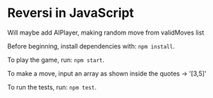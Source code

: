 # Reversi in JavaScript

Will maybe add AIPlayer, making random move from validMoves list

Before beginning, install dependencies with: `npm install`.

To play the game, run: `npm start`.

To make a move, input an array as shown inside the quotes -> '[3,5]'

To run the tests, run: `npm test`.
